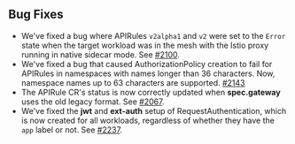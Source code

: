 ## Bug Fixes
- We've fixed a bug where APIRules `v2alpha1` and `v2` were set to the `Error` state when the target workload was in the mesh with the Istio proxy running in native sidecar mode. See [#2100](https://github.com/kyma-project/api-gateway/issues/2100).
- We've fixed a bug that caused AuthorizationPolicy creation to fail for APIRules in namespaces with names longer than 36 characters. Now, namespace names up to 63 characters are supported. [#2143](https://github.com/kyma-project/api-gateway/issues/2143) 
- The APIRule CR's status is now correctly updated when **spec.gateway** uses the old legacy format. See [#2067](https://github.com/kyma-project/api-gateway/issues/2067).
- We've fixed the **jwt** and **ext-auth** setup of RequestAuthentication, which is now created for all workloads, regardless of whether they have the `app` label or not. See [#2237](https://github.com/kyma-project/api-gateway/issues/2237).